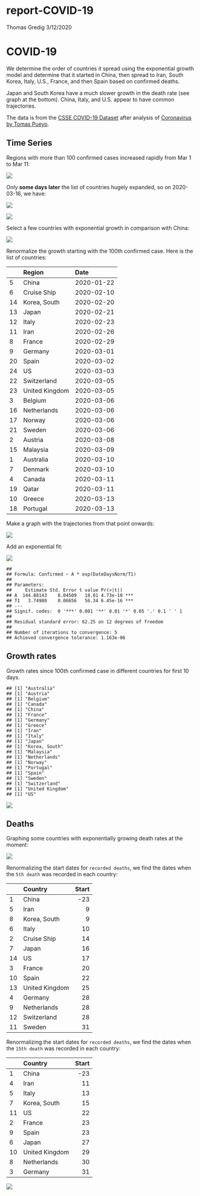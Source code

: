 report-COVID-19
================
Thomas Gredig
3/12/2020

# COVID-19

We determine the order of countries it spread using the exponential
growth model and determine that it started in China, then spread to
Iran, South Korea, Italy, U.S., France, and then Spain based on
confirmed deaths.

Japan and South Korea have a much slower growth in the death rate (see
graph at the bottom). China, Italy, and U.S. appear to have common
trajectories.

The data is from the [CSSE COVID-19
Dataset](https://github.com/CSSEGISandData/COVID-19) after analysis of
[Coronavirus by Tomas
Pueyo](https://medium.com/@tomaspueyo/coronavirus-act-today-or-people-will-die-f4d3d9cd99ca).

## Time Series

Regions with more than 100 confirmed cases increased rapidly from Mar 1
to Mar 11:

![](README_files/figure-gfm/unnamed-chunk-1-1.png)<!-- -->

Only **some days later** the list of countries hugely expanded, so on
2020-03-16, we have:

![](README_files/figure-gfm/unnamed-chunk-2-1.png)<!-- -->

![](README_files/figure-gfm/unnamed-chunk-3-1.png)<!-- -->

Select a few countries with exponential growth in comparison with China:

![](README_files/figure-gfm/unnamed-chunk-4-1.png)<!-- -->

Renormalize the growth starting with the 100th confirmed case. Here is
the list of countries:

|    | Region         | Date       |
| -- | :------------- | :--------- |
| 5  | China          | 2020-01-22 |
| 6  | Cruise Ship    | 2020-02-10 |
| 14 | Korea, South   | 2020-02-20 |
| 13 | Japan          | 2020-02-21 |
| 12 | Italy          | 2020-02-23 |
| 11 | Iran           | 2020-02-26 |
| 8  | France         | 2020-02-29 |
| 9  | Germany        | 2020-03-01 |
| 20 | Spain          | 2020-03-02 |
| 24 | US             | 2020-03-03 |
| 22 | Switzerland    | 2020-03-05 |
| 23 | United Kingdom | 2020-03-05 |
| 3  | Belgium        | 2020-03-06 |
| 16 | Netherlands    | 2020-03-06 |
| 17 | Norway         | 2020-03-06 |
| 21 | Sweden         | 2020-03-06 |
| 2  | Austria        | 2020-03-08 |
| 15 | Malaysia       | 2020-03-09 |
| 1  | Australia      | 2020-03-10 |
| 7  | Denmark        | 2020-03-10 |
| 4  | Canada         | 2020-03-11 |
| 19 | Qatar          | 2020-03-11 |
| 10 | Greece         | 2020-03-13 |
| 18 | Portugal       | 2020-03-13 |

Make a graph with the trajectories from that point onwards:

![](README_files/figure-gfm/unnamed-chunk-6-1.png)<!-- -->

Add an exponential fit:

![](README_files/figure-gfm/unnamed-chunk-7-1.png)<!-- -->

    ## 
    ## Formula: Confirmed ~ A * exp(DateDaysNorm/T1)
    ## 
    ## Parameters:
    ##     Estimate Std. Error t value Pr(>|t|)    
    ## A  144.88143    8.04509   18.01 4.73e-10 ***
    ## T1   3.74980    0.06656   56.34 6.45e-16 ***
    ## ---
    ## Signif. codes:  0 '***' 0.001 '**' 0.01 '*' 0.05 '.' 0.1 ' ' 1
    ## 
    ## Residual standard error: 62.25 on 12 degrees of freedom
    ## 
    ## Number of iterations to convergence: 5 
    ## Achieved convergence tolerance: 1.163e-06

## Growth rates

Growth rates since 100th confirmed case in different countries for first
10 days.

    ## [1] "Australia"
    ## [1] "Austria"
    ## [1] "Belgium"
    ## [1] "Canada"
    ## [1] "China"
    ## [1] "France"
    ## [1] "Germany"
    ## [1] "Greece"
    ## [1] "Iran"
    ## [1] "Italy"
    ## [1] "Japan"
    ## [1] "Korea, South"
    ## [1] "Malaysia"
    ## [1] "Netherlands"
    ## [1] "Norway"
    ## [1] "Portugal"
    ## [1] "Spain"
    ## [1] "Sweden"
    ## [1] "Switzerland"
    ## [1] "United Kingdom"
    ## [1] "US"

![](README_files/figure-gfm/unnamed-chunk-8-1.png)<!-- -->

## Deaths

Graphing some countries with exponentially growing death rates at the
moment:

![](README_files/figure-gfm/unnamed-chunk-10-1.png)<!-- -->

Renormalizing the start dates for `recorded deaths`, we find the dates
when the `5th death` was recorded in each country:

|    | Country        | Start |
| -- | :------------- | ----: |
| 1  | China          |  \-23 |
| 5  | Iran           |     9 |
| 8  | Korea, South   |     9 |
| 6  | Italy          |    10 |
| 2  | Cruise Ship    |    14 |
| 7  | Japan          |    16 |
| 14 | US             |    17 |
| 3  | France         |    20 |
| 10 | Spain          |    22 |
| 13 | United Kingdom |    25 |
| 4  | Germany        |    28 |
| 9  | Netherlands    |    28 |
| 12 | Switzerland    |    28 |
| 11 | Sweden         |    31 |

Renormalizing the start dates for `recorded deaths`, we find the dates
when the `15th death` was recorded in each country:

|    | Country        | Start |
| -- | :------------- | ----: |
| 1  | China          |  \-23 |
| 4  | Iran           |    11 |
| 5  | Italy          |    13 |
| 7  | Korea, South   |    15 |
| 11 | US             |    22 |
| 2  | France         |    23 |
| 9  | Spain          |    23 |
| 6  | Japan          |    27 |
| 10 | United Kingdom |    29 |
| 8  | Netherlands    |    30 |
| 3  | Germany        |    31 |

![](README_files/figure-gfm/unnamed-chunk-13-1.png)<!-- -->
